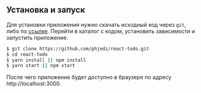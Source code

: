 ## Установка и запуск

Для установки приложения нужно скачать исходный код через `git`,
либо по [ссылке](https://github.com/phjedi/react-todo/archive/master.zip).
Перейти в каталог с кодом, установить зависимости и запустить приложение.

```bash
$ git clone https://github.com/phjedi/react-todo.git
$ cd react-todo
$ yarn install || npm install
$ yarn start || npm start
```

После чего приложение будет доступно в браузере по адресу http://localhost:3000.